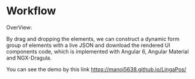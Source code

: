 # Workflow

OverView:

  By drag and dropping the elements, we can construct a dynamic form group of elements with a live JSON and download the rendered UI components code, which is implemented with Angular 6, Angular Material and NGX-Dragula.

You can see the demo by this link https://manoj5638.github.io/LingaPos/
